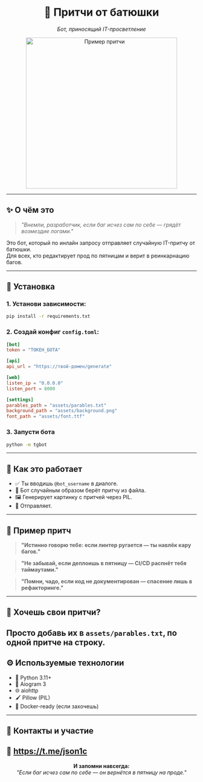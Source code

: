 <h1 align="center">📜 Притчи от батюшки</h1>
<p align="center">
  <em>Бот, приносящий IT-просветление</em>
</p>

<p align="center">
  <img src="https://api.huisbn.ru/generate" alt="Пример притчи" width="400"/>
</p>

---

## ✨ О чём это

> _"Внемли, разработчик, если баг исчез сам по себе — грядёт возмездие логами."_

Это бот, который по инлайн запросу отправляет случайную IT-притчу от батюшки.  
Для всех, кто редактирует прод по пятницам и верит в реинкарнацию багов.

---

## 🔧 Установка

### 1. Установи зависимости:

```bash
pip install -r requirements.txt
```

### 2. Создай конфиг `config.toml`:

```toml
[bot]
token = "ТОКЕН_БОТА"

[api]
api_url = "https://твой-домен/generate"

[web]
listen_ip = "0.0.0.0"
listen_port = 8000

[settings]
parables_path = "assets/parables.txt"
background_path = "assets/background.png"
font_path = "assets/font.ttf"
```

### 3. Запусти бота

```bash
python -m tgbot
```

---

## 📸 Как это работает

- ✅ Ты вводишь `@bot_username` в диалоге.
- 📜 Бот случайным образом берёт притчу из файла.
- 🖼 Генерирует картинку с притчей через PIL.
- 🚀 Отправляет.

---

## 🧠 Пример притч

> **"Истинно говорю тебе: если линтер ругается — ты навлёк кару багов."**

> **"Не забывай, если деплоишь в пятницу — CI/CD распнёт тебя таймаутами."**

> **"Помни, чадо, если код не документирован — спасение лишь в рефакторинге."**

---

## 📜 Хочешь свои притчи?

Просто добавь их в `assets/parables.txt`, по одной притче на строку.  
---

## ⚙️ Используемые технологии

- 🧠 Python 3.11+
- 🤖 Aiogram 3
- 🌐 aiohttp
- 🖌 Pillow (PIL)
- 🐳 Docker-ready (если захочешь)

---

## 🤝 Контакты и участие

💬 https://t.me/json1c
---

<p align="center"><strong>И запомни навсегда:</strong><br>
<em>"Если баг исчез сам по себе — он вернётся в пятницу на проде."</em></p>

